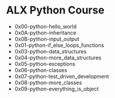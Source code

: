 # ALX Python Course

- 0x00-python-hello_world
- 0x0A-python-inheritance
- 0x0B-python-input_output
- 0x01-python-if_else_loops_functions
- 0x03-python-data_structures
- 0x04-python-more_data_structures
- 0x05-python-exceptions
- 0x06-python-classes
- 0x07-python-test_driven_development
- 0x08-python-more_classes
- 0x09-python-everything_is_object
